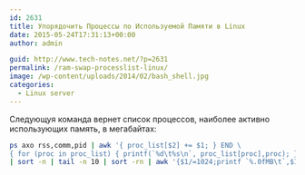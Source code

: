 ```yaml
---
id: 2631
title: Упорядочить Процессы по Используемой Памяти в Linux
date: 2015-05-24T17:31:13+00:00
author: admin

guid: http://www.tech-notes.net/?p=2631
permalink: /ram-swap-processlist-linux/
image: /wp-content/uploads/2014/02/bash_shell.jpg
categories:
  - Linux server
---
```

Следующуя команда вернет список процессов, наиболее активно использующих память, в мегабайтах:

```bash
ps axo rss,comm,pid | awk '{ proc_list[$2] += $1; } END \  
{ for (proc in proc_list) { printf(`%d\t%s\n`, proc_list[proc],proc); }}' \  
| sort -n | tail -n 10 | sort -rn | awk '{$1/=1024;printf `%.0fMB\t`,$1}{print $2}'
```
